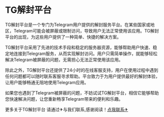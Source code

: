 # TG解封平台

TG解封平台是一个专门为Telegram用户提供的解封服务平台。在某些国家或地区，Telegram可能会被屏蔽或限制访问，导致用户无法正常使用该应用。TG解封平台的出现，为这些用户提供了一种简单、快捷的解决方案。

TG解封平台采用了先进的技术手段和稳定的服务器资源，能够帮助用户快速、稳定地连接到Telegram服务，从而实现解封访问。用户只需简单操作，就能够轻松解决Telegram被屏蔽的问题，无需担心无法正常使用该应用。

除此之外，TG解封平台还提供了24小时的在线客服支持，用户在使用过程中遇到任何问题都可以随时联系客服寻求帮助。平台致力于为用户提供最好的解封体验，让用户能够畅通无阻地使用Telegram应用。

如果您也遇到了Telegram被屏蔽的问题，不妨试试TG解封平台，相信它能够帮助您快速解决问题，让您重新畅享Telegram带来的便利和乐趣。

更多关于TG解封平台 请通过✈与我们联系,感谢阅读！[点我联系✈](https://s.G208.com)